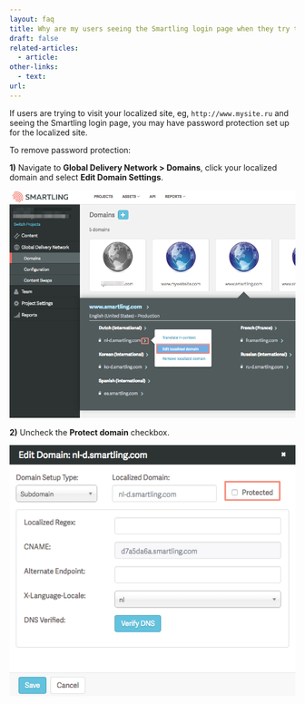 ```yaml
---
layout: faq
title: Why are my users seeing the Smartling login page when they try to access my localized site
draft: false
related-articles:
  - article:
other-links:
  - text:
url:
---
```



If users are trying to visit your localized site, eg, `http://www.mysite.ru` and seeing the Smartling login page, you may have password protection set up for the localized site.

To remove password protection:

**1)** Navigate to **Global Delivery Network &gt; Domains**, click your localized domain and select **Edit Domain Settings**.

![](/uploads/versions/smartling___manage_domains---x----907-724x---.png)

**2)** Uncheck the&nbsp;**Protect domain**&nbsp;checkbox.

![](/uploads/versions/smartling___manage_domains---x----574-504x---.png)